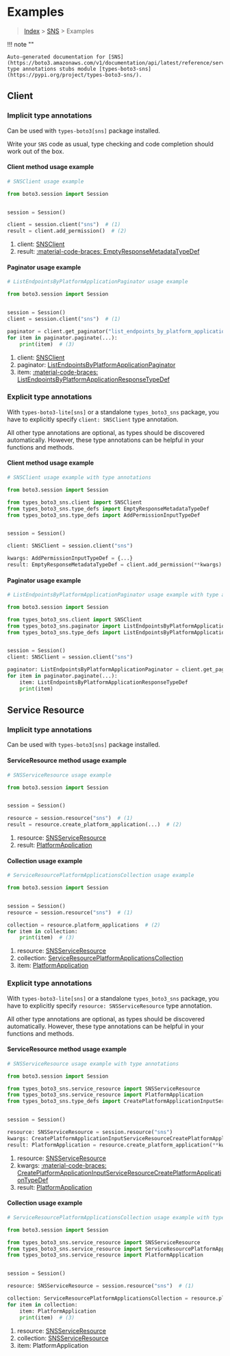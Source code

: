# Examples

> [Index](../README.md) > [SNS](./README.md) > Examples

!!! note ""

    Auto-generated documentation for [SNS](https://boto3.amazonaws.com/v1/documentation/api/latest/reference/services/sns.html#sns)
    type annotations stubs module [types-boto3-sns](https://pypi.org/project/types-boto3-sns/).

## Client

### Implicit type annotations

Can be used with `types-boto3[sns]` package installed.

Write your `SNS` code as usual,
type checking and code completion should work out of the box.


#### Client method usage example

```python
# SNSClient usage example

from boto3.session import Session


session = Session()

client = session.client("sns")  # (1)
result = client.add_permission()  # (2)
```

1. client: [SNSClient](./client.md)
2. result: [:material-code-braces: EmptyResponseMetadataTypeDef](./type_defs.md#emptyresponsemetadatatypedef)



#### Paginator usage example

```python
# ListEndpointsByPlatformApplicationPaginator usage example

from boto3.session import Session


session = Session()
client = session.client("sns")  # (1)

paginator = client.get_paginator("list_endpoints_by_platform_application")  # (2)
for item in paginator.paginate(...):
    print(item)  # (3)
```

1. client: [SNSClient](./client.md)
2. paginator: [ListEndpointsByPlatformApplicationPaginator](./paginators.md#listendpointsbyplatformapplicationpaginator)
3. item: [:material-code-braces: ListEndpointsByPlatformApplicationResponseTypeDef](./type_defs.md#listendpointsbyplatformapplicationresponsetypedef)




### Explicit type annotations

With `types-boto3-lite[sns]`
or a standalone `types_boto3_sns` package, you have to explicitly specify `client: SNSClient` type annotation.

All other type annotations are optional, as types should be discovered automatically.
However, these type annotations can be helpful in your functions and methods.


#### Client method usage example

```python
# SNSClient usage example with type annotations

from boto3.session import Session

from types_boto3_sns.client import SNSClient
from types_boto3_sns.type_defs import EmptyResponseMetadataTypeDef
from types_boto3_sns.type_defs import AddPermissionInputTypeDef


session = Session()

client: SNSClient = session.client("sns")

kwargs: AddPermissionInputTypeDef = {...}
result: EmptyResponseMetadataTypeDef = client.add_permission(**kwargs)
```



#### Paginator usage example

```python
# ListEndpointsByPlatformApplicationPaginator usage example with type annotations

from boto3.session import Session

from types_boto3_sns.client import SNSClient
from types_boto3_sns.paginator import ListEndpointsByPlatformApplicationPaginator
from types_boto3_sns.type_defs import ListEndpointsByPlatformApplicationResponseTypeDef


session = Session()
client: SNSClient = session.client("sns")

paginator: ListEndpointsByPlatformApplicationPaginator = client.get_paginator("list_endpoints_by_platform_application")
for item in paginator.paginate(...):
    item: ListEndpointsByPlatformApplicationResponseTypeDef
    print(item)
```





## Service Resource

### Implicit type annotations

Can be used with `types-boto3[sns]` package installed.


#### ServiceResource method usage example

```python
# SNSServiceResource usage example

from boto3.session import Session


session = Session()

resource = session.resource("sns")  # (1)
result = resource.create_platform_application(...)  # (2)
```

1. resource: [SNSServiceResource](./service_resource.md)
2. result: [PlatformApplication](./service_resource.md#platformapplication)



#### Collection usage example

```python
# ServiceResourcePlatformApplicationsCollection usage example

from boto3.session import Session


session = Session()
resource = session.resource("sns")  # (1)

collection = resource.platform_applications  # (2)
for item in collection:
    print(item)  # (3)
```

1. resource: [SNSServiceResource](./service_resource.md)
2. collection: [ServiceResourcePlatformApplicationsCollection](./service_resource.md#serviceresourceplatformapplicationscollection)
3. item: [PlatformApplication](./service_resource.md#platformapplication)


### Explicit type annotations

With `types-boto3-lite[sns]`
or a standalone `types_boto3_sns` package, you have to explicitly specify
`resource: SNSServiceResource` type annotation.

All other type annotations are optional, as types should be discovered automatically.
However, these type annotations can be helpful in your functions and methods.



#### ServiceResource method usage example

```python
# SNSServiceResource usage example with type annotations

from boto3.session import Session

from types_boto3_sns.service_resource import SNSServiceResource
from types_boto3_sns.service_resource import PlatformApplication
from types_boto3_sns.type_defs import CreatePlatformApplicationInputServiceResourceCreatePlatformApplicationTypeDef


session = Session()

resource: SNSServiceResource = session.resource("sns")
kwargs: CreatePlatformApplicationInputServiceResourceCreatePlatformApplicationTypeDef = {...}  # (2)
result: PlatformApplication = resource.create_platform_application(**kwargs)
```

1. resource: [SNSServiceResource](./service_resource.md)
2. kwargs: [:material-code-braces: CreatePlatformApplicationInputServiceResourceCreatePlatformApplicationTypeDef](./type_defs.md#createplatformapplicationinputserviceresourcecreateplatformapplicationtypedef)
3. result: [PlatformApplication](./service_resource.md#platformapplication)



#### Collection usage example

```python
# ServiceResourcePlatformApplicationsCollection usage example with type annotations

from boto3.session import Session

from types_boto3_sns.service_resource import SNSServiceResource
from types_boto3_sns.service_resource import ServiceResourcePlatformApplicationsCollection
from types_boto3_sns.service_resource import PlatformApplication


session = Session()

resource: SNSServiceResource = session.resource("sns")  # (1)

collection: ServiceResourcePlatformApplicationsCollection = resource.platform_applications  # (2)
for item in collection:
    item: PlatformApplication
    print(item)  # (3)
```

1. resource: [SNSServiceResource](./service_resource.md)
2. collection: [SNSServiceResource](./service_resource.md#serviceresourceplatformapplicationscollection)
3. item: PlatformApplication

